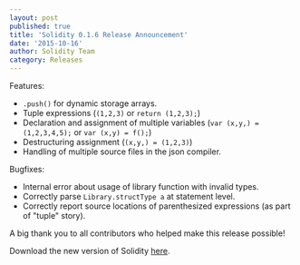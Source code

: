 ```yaml
---
layout: post
published: true
title: 'Solidity 0.1.6 Release Announcement'
date: '2015-10-16'
author: Solidity Team
category: Releases
---
```


Features:
- `.push()` for dynamic storage arrays.
- Tuple expressions (`(1,2,3)` or `return (1,2,3);`)
- Declaration and assignment of multiple variables (`var (x,y,) = (1,2,3,4,5);` or `var (x,y) = f();`)
- Destructuring assignment (`(x,y,) = (1,2,3)`)
- Handling of multiple source files in the json compiler.

Bugfixes:
- Internal error about usage of library function with invalid types.
- Correctly parse `Library.structType a` at statement level.
- Correctly report source locations of parenthesized expressions (as part of "tuple" story).


A big thank you to all contributors who helped make this release possible!

Download the new version of Solidity [here](https://github.com/ethereum/solidity/releases/tag/v0.1.6).
  